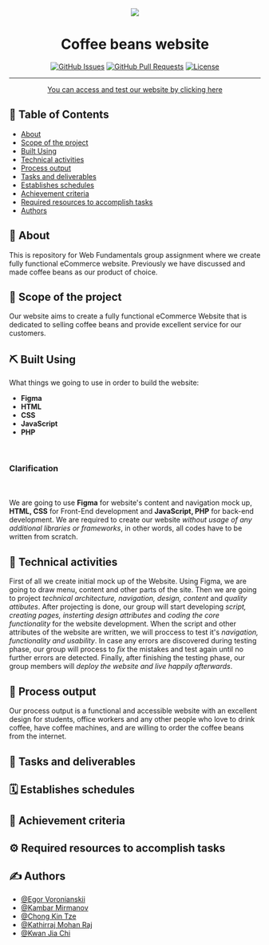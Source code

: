 <div align="center">
  <img src="https://img.jakpost.net/c/2019/03/12/2019_03_12_67439_1552382803._large.jpg">
</div>

<h1 align="center">Coffee beans website</h1>

<div align="center">

[![GitHub Issues](https://img.shields.io/github/issues/vrnsky/android-hacker-tab.svg)](https://github.com/kamasaky/WEB1201-Assignment/issues)
[![GitHub Pull Requests](https://img.shields.io/github/issues-pr/vrnsky/android-hacker-tab.svg)](https://github.com/kamasaky/WEB1201-Assignment/pulls)
[![License](https://img.shields.io/badge/license-MIT-blue.svg)](/LICENSE)

</div>

---

<p align="center"> <a href="https://wonderful-sand-0a9f8e210.azurestaticapps.net/">You can access and test our website by clicking here</a>
    <br> 
</p>

## 📝 Table of Contents

- [About](#about)
- [Scope of the project](#scope)
- [Built Using](#built_using)
- [Technical activities](#technical_activities)
- [Process output](#output)
- [Tasks and deliverables](#tasks_and_deliverables)
- [Establishes schedules](#schedules)
- [Achievement criteria](#criteria)
- [Required resources to accomplish tasks](#resources)
- [Authors](#authors)


## 🧐 About <a name = "about"></a>

This is repository for Web Fundamentals group assignment where we create fully functional eCommerce website. Previously we have discussed and made coffee beans as our product of choice.

## 🏁 Scope of the project <a name = "scope"></a>

 Our website aims to create a fully functional eCommerce Website that is dedicated to selling coffee beans and provide excellent service for our customers.

## ⛏️ Built Using <a name = "built_using"></a>

What things we going to use in order to build the website:

- <b>Figma</b>
- <b>HTML</b>
- <b>CSS</b>
- <b>JavaScript</b>
- <b>PHP</b>
<br>
<h3>Clarification</h3>
<br>
<br>
We are going to use <b>Figma</b> for website's content and navigation mock up, <b> HTML, CSS</b> for Front-End development and <b>JavaScript, PHP</b> for back-end development. We are required to create our website <i>without usage of any additional libraries or frameworks</i>, in other words, all codes have to be written from scratch.

## 🔧 Technical activities <a name = "technical_activities"></a>
 First of all we create initial mock up of the Website. Using Figma, we are going to draw menu, content and other parts of the site. Then we are going to project <i>technical architecture, navigation, design, content</i> and <i>quality attibutes</i>. After projecting is done, our group will start developing <i>script, creating pages, insterting design attributes</i> and <i>coding the core functionality</i> for the website development. When the script and other attributes of the website are written, we will proccess to test it's <i>navigation, functionality and usability</i>. In case any errors are discovered during testing phase, our group will process to <i>fix</i> the mistakes and test again until no further errors are detected. Finally, after finishing the testing phase, our group members will <i>deploy the website and live happily afterwards</i>.

## 🧭 Process output <a name="output"></a>

Our process output is a functional and accessible website with an excellent design for students, office workers and any other people who love to drink coffee, have coffee machines, and are willing to order the coffee beans from the internet.

## 📜 Tasks and deliverables <a name="tasks_and_deliverables"></a>

## 🗓️ Establishes schedules <a name="schedules"></a>

## 📌 Achievement criteria <a name="criteria"></a>
## ⚙️ Required resources to accomplish tasks <a name="resources"></a>

## ✍️ Authors <a name = "authors"></a>

- [@Egor Voronianskii](https://github.com/vrnsky)
- [@Kambar Mirmanov](https://github.com/kamasaky)
- [@Chong Kin Tze](https://github.com/KTGor)
- [@Kathirraj Mohan Raj](https://github.com/Kathirraj98)
- [@Kwan Jia Chi](https://github.com/JasonKwan2001)



